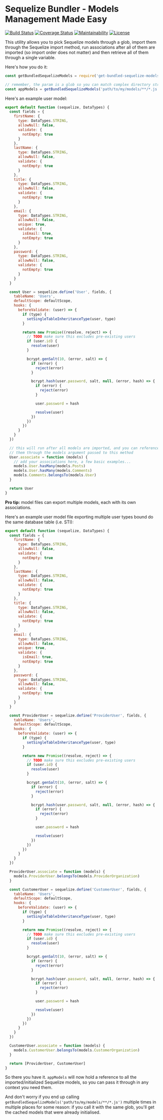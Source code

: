 # Sequelize Bundler - Models Management Made Easy
[![Build Status](https://travis-ci.org/sformisano/sequelize-bundler.svg?branch=master)](https://travis-ci.org/sformisano/sequelize-bundler)
[![Coverage Status](https://coveralls.io/repos/github/sformisano/sequelize-bundler/badge.svg)](https://coveralls.io/github/sformisano/sequelize-bundler)
[![Maintainability](https://api.codeclimate.com/v1/badges/1bf350a80be568015f10/maintainability)](https://codeclimate.com/github/sformisano/sequelize-bundler/maintainability)
[![License](https://img.shields.io/badge/License-BSD%203--Clause-blue.svg)](https://opensource.org/licenses/BSD-3-Clause)

This utility allows you to pick Sequelize models through a glob, import them through the Sequelize import method, run associations after all of them are imported (so import order does not matter) and then retrieve all of them through a single variable.

Here's how you do it:

```js
const getBundledSequelizeModels = require('get-bundled-sequelize-models')

// remember, the param is a glob so you can match complex directory structures
const appModels = getBundledSequelizeModels('path/to/my/models/**/*.js')
```

Here's an example user model:

```js
export default function (sequelize, DataTypes) {
  const fields = {
    firstName: {
      type: DataTypes.STRING,
      allowNull: false,
      validate: {
        notEmpty: true
      }
    },
    lastName: {
      type: DataTypes.STRING,
      allowNull: false,
      validate: {
        notEmpty: true
      }
    },
    title: {
      type: DataTypes.STRING,
      allowNull: false,
      validate: {
        notEmpty: true
      }
    },
    email: {
      type: DataTypes.STRING,
      allowNull: false,
      unique: true,
      validate: {
        isEmail: true,
        notEmpty: true
      }
    },
    password: {
      type: DataTypes.STRING,
      allowNull: false,
      validate: {
        notEmpty: true
      }
    }
  }

  const User = sequelize.define('User', fields, {
    tableName: 'Users',
    defaultScope: defaultScope,
    hooks: {
      beforeValidate: (user) => {
        if (type) {
          setSingleTableInheritanceType(user, type)
        }

        return new Promise((resolve, reject) => {
          // TODO make sure this excludes pre-existing users
          if (user.id) {
            resolve(user)
          }

          bcrypt.genSalt(10, (error, salt) => {
            if (error) {
              reject(error)
            }

            bcrypt.hash(user.password, salt, null, (error, hash) => {
              if (error) {
                reject(error)
              }

              user.password = hash

              resolve(user)
            })
          })
        })
      }
    }
  })

  // this will run after all models are imported, and you can reference any of
  // them through the models argument passed to this method
  User.associate = function (models) {
    // add your associations here, a few basic examples...
    models.User.hasMany(models.Posts)
    models.User.hasMany(models.Comments)
    models.Comments.belongsTo(models.User)
  }

  return User
}
```

**Pro tip:** model files can export multiple models, each with its own associations.

Here's an example user model file exporting multiple user types bound do the same
database table (i.e. STI):

```js
export default function (sequelize, DataTypes) {
  const fields = {
    firstName: {
      type: DataTypes.STRING,
      allowNull: false,
      validate: {
        notEmpty: true
      }
    },
    lastName: {
      type: DataTypes.STRING,
      allowNull: false,
      validate: {
        notEmpty: true
      }
    },
    title: {
      type: DataTypes.STRING,
      allowNull: false,
      validate: {
        notEmpty: true
      }
    },
    email: {
      type: DataTypes.STRING,
      allowNull: false,
      unique: true,
      validate: {
        isEmail: true,
        notEmpty: true
      }
    },
    password: {
      type: DataTypes.STRING,
      allowNull: false,
      validate: {
        notEmpty: true
      }
    }
  }

  const ProviderUser = sequelize.define('ProviderUser', fields, {
    tableName: 'Users',
    defaultScope: defaultScope,
    hooks: {
      beforeValidate: (user) => {
        if (type) {
          setSingleTableInheritanceType(user, type)
        }

        return new Promise((resolve, reject) => {
          // TODO make sure this excludes pre-existing users
          if (user.id) {
            resolve(user)
          }

          bcrypt.genSalt(10, (error, salt) => {
            if (error) {
              reject(error)
            }

            bcrypt.hash(user.password, salt, null, (error, hash) => {
              if (error) {
                reject(error)
              }

              user.password = hash

              resolve(user)
            })
          })
        })
      }
    }
  })

  ProviderUser.associate = function (models) {
    models.ProviderUser.belongsTo(models.ProviderOrganization)
  }

  const CustomerUser = sequelize.define('CustomerUser', fields, {
    tableName: 'Users',
    defaultScope: defaultScope,
    hooks: {
      beforeValidate: (user) => {
        if (type) {
          setSingleTableInheritanceType(user, type)
        }

        return new Promise((resolve, reject) => {
          // TODO make sure this excludes pre-existing users
          if (user.id) {
            resolve(user)
          }

          bcrypt.genSalt(10, (error, salt) => {
            if (error) {
              reject(error)
            }

            bcrypt.hash(user.password, salt, null, (error, hash) => {
              if (error) {
                reject(error)
              }

              user.password = hash

              resolve(user)
            })
          })
        })
      }
    }
  })

  CustomerUser.associate = function (models) {
    models.CustomerUser.belongsTo(models.CustomerOrganization)
  }

  return [ProviderUser, CustomerUser]
}
```

So there you have it. `appModels` will now hold a reference to all the imported/initialized
Sequelize models, so you can pass it through in any context you need them.

And don't worry if you end up calling `getBundledSequelizeModels('path/to/my/models/**/*.js')`
multiple times in multiple places for some reason: if you call it with the same glob,
you'll get the cached models that were already initialised.
